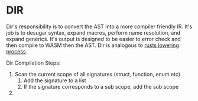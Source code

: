 # DIR

Dir's responsibility is to convert the AST into a more compiler friendly IR. It's job is to desugar
syntax, expand macros, perform name resolution, and expand generics. It's output is designed to
be easier to error check and then compile to WASM then the AST.
Dir is analogous to [rusts lowering process](https://rustc-dev-guide.rust-lang.org/lowering.html).

Dir Compilation Steps:
1. Scan the current scope of all signatures (struct, function, enum etc).
   1. Add the signature to a list
   2. If the signature corresponds to a sub scope, add the sub scope
2.
